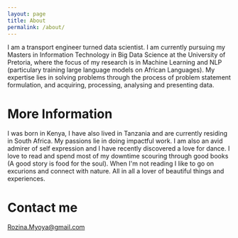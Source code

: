 ```yaml
---
layout: page
title: About
permalink: /about/
---
```


I am a transport engineer turned data scientist. I am currently pursuing my Masters in Information Technology in Big Data Science at the University of Pretoria, where the focus of my research is in Machine Learning and NLP (particulary training large language models on African Languages). My expertise lies in solving problems through the process of problem statement formulation, and acquiring, processing, analysing and presenting data. 

# More Information

I was born in Kenya, I have also lived in Tanzania and are currently residing in South Africa. My passions lie in doing impactful work. I am also an avid admirer of self expression and I have recently discovered a love for dance. I love to read and spend most of my downtime scouring through good books (A good story is food for the soul). When I'm not reading I like to go on excurions and connect with nature. All in all a lover of beautiful things and experiences. 

# Contact me

Rozina.Myoya@gmail.com



